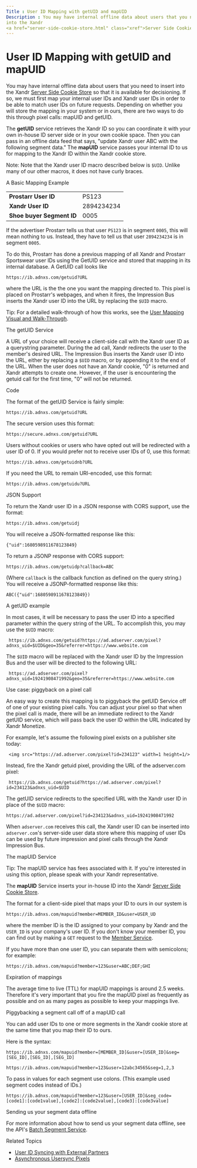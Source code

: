 ```yaml
---
Title : User ID Mapping with getUID and mapUID
Description : You may have internal offline data about users that you need to insert
into the Xandr
<a href="server-side-cookie-store.html" class="xref">Server Side Cookie
---
```



# User ID Mapping with getUID and mapUID



You may have internal offline data about users that you need to insert
into the Xandr
<a href="server-side-cookie-store.html" class="xref">Server Side Cookie
Store</a> so that it is available for decisioning. If so, we must first
map your internal user IDs and Xandr user IDs in
order to be able to match user IDs on future requests. Depending on
whether you will store the mapping in your system or in ours, there are
two ways to do this through pixel calls: mapUID and getUID.

The **getUID** service retrieves the Xandr ID so
you can coordinate it with your own in-house ID server side or in your
own cookie space. Then you can pass in an offline data feed that says,
"update Xandr user ABC with the following
segment data." The **mapUID** service passes your internal ID to us for
mapping to the Xandr ID within the
Xandr cookie store.



Note: Note that the
Xandr user ID macro described below is `$UID`.
Unlike many of our other macros, it does not have curly braces.



A Basic Mapping Example

<table class="table">
<tbody class="tbody">
<tr class="odd row">
<td class="entry"><strong>Prostarr User ID</strong></td>
<td class="entry">PS123</td>
</tr>
<tr class="even row">
<td class="entry"><strong>Xandr User
ID</strong></td>
<td class="entry">2894234234</td>
</tr>
<tr class="odd row">
<td class="entry"><strong>Shoe buyer Segment ID</strong></td>
<td class="entry">0005</td>
</tr>
</tbody>
</table>

If the advertiser Prostarr tells us that user `PS123` is in segment
`0005`, this will mean nothing to us. Instead, they have to tell us that
user `2894234234` is in segment `0005`.

To do this, Prostarr has done a previous mapping of all
Xandr and Prostarr Sportswear user IDs using the
GetUID service and stored that mapping in its internal database. A
GetUID call looks like

``` pre
https://ib.adnxs.com/getuid?URL 
```

where the URL is the the one you want the mapping directed to. This
pixel is placed on Prostarr's webpages, and when it fires, the
Impression Bus inserts the Xandr user ID into
the URL by replacing the `$UID` macro.



Tip: For a detailed walk-through of how
this works, see the
<a href="user-mapping-visual-and-walk-through.html" class="xref">User
Mapping Visual and Walk-Through</a>.



The getUID Service

A URL of your choice will receive a client-side call with the
Xandr user ID as a querystring parameter. During
the ad call, Xandr redirects the user to the
member's desired URL. The Impression Bus inserts the
Xandr user ID into the URL, either by replacing
a `$UID` macro, or by appending it to the end of the URL. When the user
does not have an Xandr cookie, "0" is returned
and Xandr attempts to create one. However, if
the user is encountering the getuid call for the first time, "0" will
not be returned.

Code

The format of the getUID Service is fairly simple:

``` pre
https://ib.adnxs.com/getuid?URL 
```

The secure version uses this format:

``` pre
https://secure.adnxs.com/getuid?URL 
```

Users without cookies or users who have opted out will be redirected
with a user ID of 0. If you would prefer not to receive user IDs of 0,
use this format:

``` pre
https://ib.adnxs.com/getuidnb?URL 
```

If you need the URL to remain URI-encoded, use this format:

``` pre
https://ib.adnxs.com/getuidu?URL 
```

JSON Support

To return the Xandr user ID in a JSON response
with CORS support, use the format:

``` pre
https://ib.adnxs.com/getuidj 
```

You will receive a JSON-formatted response like this:

``` pre
{"uid":1680598911678123849} 
```

To return a JSONP response with CORS support:

``` pre
https://ib.adnxs.com/getuidp?callback=ABC 
```

(Where `callback` is the callback function as defined on the query
string.) You will receive a JSONP-formatted response like this:

``` pre
ABC({"uid":1680598911678123849}) 
```

A getUID example

In most cases, it will be necessary to pass the user ID into a specified
parameter within the query string of the URL. To accomplish this, you
may use the `$UID` macro:

``` pre
 https://ib.adnxs.com/getuid?https://ad.adserver.com/pixel?adnxs_uid=$UID&geo=35&referrer=https://www.website.com 
```

The `$UID` macro will be replaced with the Xandr
user ID by the Impression Bus and the user will be directed to the
following URL:

``` pre
 https://ad.adserver.com/pixel?adnxs_uid=19241908471992&geo=35&referrer=https://www.website.com 
```

Use case: piggyback on a pixel call

An easy way to create this mapping is to piggyback the getUID Service
off of one of your existing pixel calls. You can adjust your pixel so
that when the pixel call is made, there will be an immediate redirect to
the Xandr getUID service, which will pass back
the user ID within the URL indicated by Xandr
Monetize.

For example, let's assume the following pixel exists on a publisher site
today:

``` pre
 <img src="https://ad.adserver.com/pixel?id=234123" width=1 height=1/> 
```

Instead, fire the Xandr getuid pixel, providing
the URL of the adserver.com pixel:

``` pre
 https://ib.adnxs.com/getuid?https://ad.adserver.com/pixel?id=234123&adnxs_uid=$UID 
```

The getUID service redirects to the specified URL with the
Xandr user ID in place of the `$UID` macro:

``` pre
https://ad.adserver.com/pixel?id=234123&adnxs_uid=19241908471992 
```

When `adserver.com` receives this call, the
Xandr user ID can be inserted into
`adserver.com`'s server-side user data store where this mapping of user
IDs can be used by future impression and pixel calls through the
Xandr Impression Bus.

The mapUID Service



Tip: The mapUID service has fees
associated with it. If you're interested in using this option, please
speak with your Xandr representative.



The **mapUID** Service inserts your in-house ID into the
Xandr
<a href="server-side-cookie-store.html" class="xref">Server Side Cookie
Store</a>.

The format for a client-side pixel that maps your ID to ours in our
system is

``` pre
https://ib.adnxs.com/mapuid?member=MEMBER_ID&user=USER_UD 
```

where the member ID is the ID assigned to your company by
Xandr and the `USER_ID` is your company's user
ID. If you don't know your member ID, you can find out by making a `GET`
request to the <a
href="https://docs.xandr.com/bundle/xandr-api/page/member-service.html"
class="xref" target="_blank">Member Service</a>.

If you have more than one user ID, you can separate them with
semicolons; for example:

``` pre
https://ib.adnxs.com/mapuid?member=123&user=ABC;DEF;GHI 
```

Expiration of mappings

The average time to live (TTL) for mapUID mappings is around 2.5 weeks.
Therefore it's very important that you fire the mapUID pixel as
frequently as possible and on as many pages as possible to keep your
mappings live.

Piggybacking a segment call off of a mapUID call

You can add user IDs to one or more segments in the
Xandr cookie store at the same time that you map
their ID to ours.

Here is the syntax:

``` pre
https://ib.adnxs.com/mapuid?member=[MEMBER_ID]&user=[USER_ID]&seg=[SEG_ID],[SEG_ID],[SEG_ID]

https://ib.adnxs.com/mapuid?member=123&user=12abc34565&seg=1,2,3
```

To pass in values for each segment use colons. (This example used
segment codes instead of IDs.)

``` pre
https://ib.adnxs.com/mapuid?member=123&user=[USER_ID]&seg_code=[code1]:[code1value],[code2]:[code2value],[code3]:[code3value] 
```

Sending us your segment data offline

For more information about how to send us your segment data offline, see
the API's <a
href="https://docs.xandr.com/bundle/xandr-api/page/batch-segment-service.html"
class="xref" target="_blank">Batch Segment Service</a>.

Related Topics

- <a href="user-id-syncing-with-external-partners.html" class="xref">User
  ID Syncing with External Partners</a>
- <a href="asynchronous-usersync-pixels.html" class="xref">Asynchronous
  Usersync Pixels</a>




